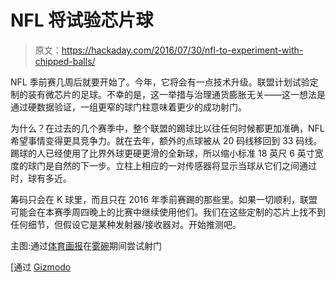 # NFL 将试验芯片球

> 原文：<https://hackaday.com/2016/07/30/nfl-to-experiment-with-chipped-balls/>

NFL 季前赛几周后就要开始了。今年，它将会有一点技术升级。联盟计划试验定制的装有微芯片的足球。不幸的是，这一举措与治理通货膨胀无关——这一想法是通过硬数据验证，一组更窄的球门柱意味着更少的成功射门。

为什么？在过去的几个赛季中，整个联盟的踢球比以往任何时候都更加准确，NFL 希望事情变得更具竞争力。就在去年，额外的点球被从 20 码线移回到 33 码线。踢球的人已经使用了比界外球更硬更滑的全新球，所以缩小标准 18 英尺 6 英寸宽度的球门是自然的下一步。立柱上相应的一对传感器将显示当球从它们之间通过时，球有多近。

筹码只会在 K 球里，而且只在 2016 年季前赛踢的那些里。如果一切顺利，联盟可能会在本赛季周四晚上的比赛中继续使用他们。我们在这些定制的芯片上找不到任何细节，但假设它是某种发射器/接收器对。开始推测吧。

主图:通过[体育画报](http://www.si.com/more-sports/photos/2012/12/17/100-greatest-sports-photos-all-time-final/74)在[雾碗](https://en.wikipedia.org/wiki/Fog_Bowl_(American_football))期间尝试射门

[通过 [Gizmodo](http://gizmodo.com/the-nfl-will-start-playing-with-chip-equipped-footballs-1783863252/amp)